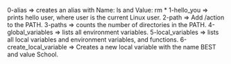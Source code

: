 0-alias => creates an alias with Name: ls and Value: rm *
1-hello_you => prints hello user, where user is the current Linux user.
2-path => Add /action to the PATH.
3-paths =>  counts the number of directories in the PATH.
4-global_variables => lists all environment variables.
5-local_variables =>  lists all local variables and environment variables, and functions.
6-create_local_variable => Creates a new local variable with the name BEST and value School.

